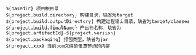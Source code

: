 	${basedir} 项目根目录
	${project.build.directory} 构建目录，缺省为target
	${project.build.outputDirectory} 构建过程输出目录，缺省为target/classes
	${project.build.finalName} 产出物名称，缺省为${project.artifactId}-${project.version}
	${project.packaging} 打包类型，缺省为jar
	${project.xxx} 当前pom文件的任意节点的内容
